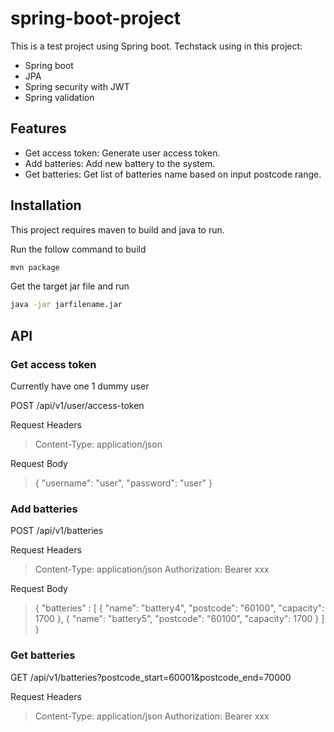 # spring-boot-project
This is a test project using Spring boot. Techstack using in this project:
- Spring boot
- JPA
- Spring security with JWT
- Spring validation

## Features
- Get access token: Generate user access token.
- Add batteries: Add new battery to the system.
- Get batteries: Get list of batteries name based on input postcode range.

## Installation

This project requires maven to build and java to run.

Run the follow command to build

```sh
mvn package
```
Get the target jar file and run
```sh
java -jar jarfilename.jar
```

## API
###  Get access token
Currently have one 1 dummy user

POST /api/v1/user/access-token

Request Headers
> Content-Type: application/json

Request Body
> {
>     "username": "user",
>     "password": "user"
> }

###  Add batteries

POST /api/v1/batteries

Request Headers
> Content-Type: application/json
> Authorization: Bearer xxx

Request Body
> {
>     "batteries" : [
>         {
>             "name": "battery4",
>             "postcode": "60100",
>             "capacity": 1700
>         },
>         {
>             "name": "battery5",
>             "postcode": "60100",
>             "capacity": 1700
>         }
>     ]
> }

### Get batteries
GET /api/v1/batteries?postcode_start=60001&postcode_end=70000

Request Headers
> Content-Type: application/json
> Authorization: Bearer xxx
